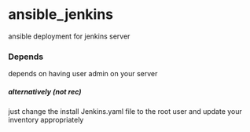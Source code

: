 # ansible_jenkins
ansible deployment for jenkins server

### Depends
depends on having user admin on your server
##### alternatively (not rec)
just change the install Jenkins.yaml file to the root user and update your inventory appropriately
